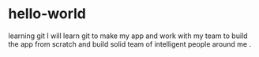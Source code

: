 # hello-world
learning git 
I will learn git to make my app and work with my team to build the app from scratch and build solid team of intelligent people around me .
